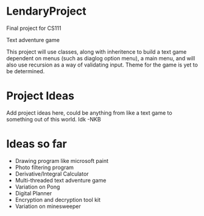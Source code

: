 # LendaryProject
Final project for CS111

Text adventure game

This project will use classes, along with inheritence to build a text game dependent on menus (such as diaglog option menu), a main menu, and will also use recursion as a way of validating input. Theme for the game is yet to be determined. 

# Project Ideas
 Add project ideas here, could be anything from like a text game to something out of this world. Idk -NKB
 
# Ideas so far
 * Drawing program like microsoft paint
 * Photo filtering program
 * Derivative/Integral Calculator
 * Multi-threaded text adventure game
 * Variation on Pong
 * Digital Planner
 * Encryption and decryption tool kit
 * Variation on minesweeper

